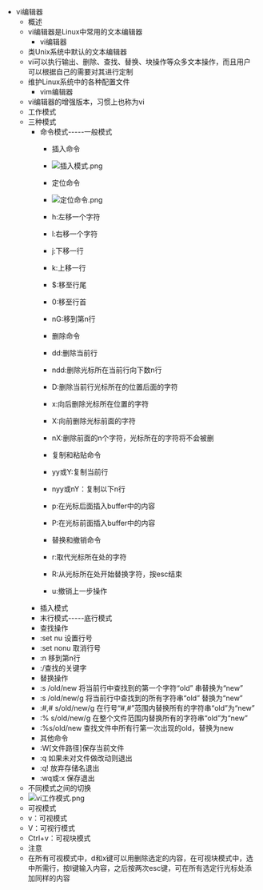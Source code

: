 * vi编辑器
	* 概述
	* vi编辑器是Linux中常用的文本编辑器
		* vi编辑器
	* 类Unix系统中默认的文本编辑器
	* vi可以执行输出、删除、查找、替换、块操作等众多文本操作，而且用户可以根据自己的需要对其进行定制
	* 维护Linux系统中的各种配置文件
		* vim编辑器
	* vi编辑器的增强版本，习惯上也称为vi
	* 工作模式
	* 三种模式
		* 命令模式-----一般模式
			* 插入命令
			* ![插入模式.png](https://upload-images.jianshu.io/upload_images/14467401-3918f03466eff784.png?imageMogr2/auto-orient/strip%7CimageView2/2/w/1240)
			* 定位命令
			* ![定位命令.png](https://upload-images.jianshu.io/upload_images/14467401-b5e47a5ecd838b45.png?imageMogr2/auto-orient/strip%7CimageView2/2/w/1240)
			* h:左移一个字符
			* l:右移一个字符
			* j:下移一行
			* k:上移一行
			* $:移至行尾
			* 0:移至行首
			* nG:移到第n行
		
			* 删除命令
			* dd:删除当前行
			* ndd:删除光标所在当前行向下数n行
			* D:删除当前行光标所在的位置后面的字符
			* x:向后删除光标所在位置的字符
			* X:向前删除光标前面的字符
			* nX:删除前面的n个字符，光标所在的字符将不会被删
			* 复制和粘贴命令
			* yy或Y:复制当前行
			* nyy或nY：复制以下n行
			* p:在光标后面插入buffer中的内容
			* P:在光标前面插入buffer中的内容
			* 替换和撤销命令
			* r:取代光标所在处的字符
			* R:从光标所在处开始替换字符，按esc结束
			* u:撤销上一步操作
		* 插入模式
		* 末行模式-----底行模式
		* 查找操作
		* :set nu	设置行号
		* :set nonu	取消行号
		* :n	移到第n行
		* :/查找的关键字
		* 替换操作
		* :s /old/new	将当前行中查找到的第一个字符“old” 串替换为“new”
		* :s /old/new/g	将当前行中查找到的所有字符串“old” 替换为“new”
		* :#,# s/old/new/g 	在行号“#,#”范围内替换所有的字符串“old”为“new”
		* :% s/old/new/g	在整个文件范围内替换所有的字符串“old”为“new”
		* :%s/old/new	查找文件中所有行第一次出现的old，替换为new
		* 其他命令
		* :W[文件路径]保存当前文件
		* :q 如果未对文件做改动则退出
		* :q! 放弃存储名退出
		* :wq或:x 保存退出
	* 不同模式之间的切换 
	* ![vi工作模式.png](https://upload-images.jianshu.io/upload_images/14467401-d74af935810e7d9c.png?imageMogr2/auto-orient/strip%7CimageView2/2/w/1240)
	* 可视模式
	*  v：可视模式
	* V：可视行模式
	* Ctrl+v：可视块模式
	* 注意
	* 在所有可视模式中，d和x键可以用删除选定的内容，在可视块模式中，选中所需行，按I键输入内容，之后按两次esc键，可在所有选定行光标处添加同样的内容

	